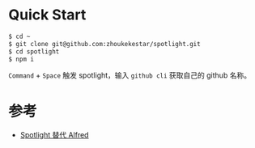 

# Quick Start

```sh
$ cd ~
$ git clone git@github.com:zhoukekestar/spotlight.git
$ cd spotlight
$ npm i
```

`Command` + `Space` 触发 spotlight，输入 `github cli` 获取自己的 github 名称。


# 参考

* [Spotlight 替代 Alfred](https://zhoukekestar.github.io/notes/2024/08/28/spotlight.html)